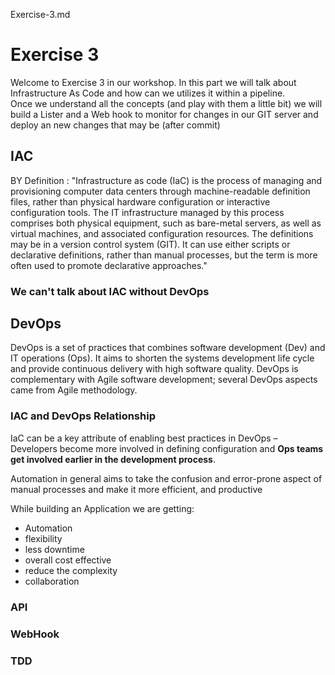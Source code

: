 Exercise-3.md

# Exercise 3

Welcome to Exercise 3 in our workshop. In this part we will talk about Infrastructure As Code and how can we utilizes it within a pipeline.  
Once we understand all the concepts (and play with them a little bit) we will build a Lister and a Web hook to monitor for changes in our GIT server and deploy an new changes that may be (after commit)

## IAC

BY Definition :
"Infrastructure as code (IaC) is the process of managing and provisioning computer data centers through   machine-readable definition files, rather than physical hardware configuration or interactive configuration tools. The IT infrastructure managed by this process comprises both physical equipment, such as  bare-metal servers, as well as virtual machines, and associated configuration resources. The definitions may be in a version control system (GIT). It can use either scripts or declarative definitions, rather than manual processes, but the term is more often used to promote declarative approaches."  

### We can't talk about IAC without DevOps

## DevOps

DevOps is a set of practices that combines software development (Dev) and IT operations (Ops). It aims to shorten the systems development life cycle and provide continuous delivery with high software quality.  DevOps is complementary with Agile software development; several DevOps aspects came from Agile methodology. 

### IAC and DevOps Relationship

IaC can be a key attribute of enabling best practices in DevOps – Developers become more involved in defining configuration and **Ops teams get involved earlier in the development process**.

Automation in general aims to take the confusion and error-prone aspect of manual processes and make it more efficient, and productive  

While building an Application we are getting:

  - Automation
  - flexibility 
  - less downtime
  - overall cost effective
  - reduce the complexity
  - collaboration


### API 

### WebHook

### TDD